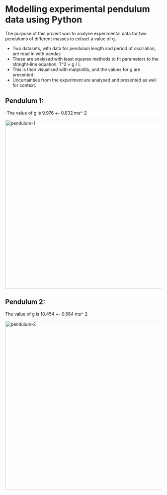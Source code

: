 # Modelling experimental pendulum data using Python

The purpose of this project was to analyse experimental data for two pendulums of different masses to extract a value of g. 

- Two datasets, with data for pendulum length and period of oscillation, are read in with pandas
- These are analysed with least squares methods to fit parameters to the straight-line equation:
    T^2 = g / L
- This is then visualised with matplotlib, and the values for g are presented
- Uncertainties from the experiment are analysed and presented as well for context.


## Pendulum 1:
-The value of g is 9.976 +- 0.832 ms^-2

  <img width="851" height="545" alt="pendulum-1" src="https://github.com/user-attachments/assets/5f9d3312-cb4e-4884-9a99-038f904c7ac0" />

## Pendulum 2:
The value of g is 10.454 +- 0.664 ms^-2


<img width="865" height="545" alt="pendulum-2" src="https://github.com/user-attachments/assets/bb1f70a4-2b3d-46e4-b195-3cc3c9a97357" />
